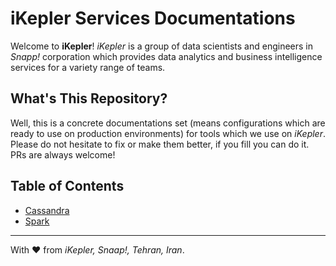# iKepler Services Documentations

Welcome to **iKepler**! _iKepler_ is a group of data scientists and engineers in *Snapp!* corporation which provides data analytics and business intelligence services for a variety range of teams.



## What's This Repository?

Well, this is a concrete documentations set (means configurations which are ready to use on production environments) for tools which we use on *iKepler*. Please do not hesitate to fix or make them better, if you fill you can do it. PRs are always welcome!

## Table of Contents

* [Cassandra](Cassandra)
* [Spark](Spark)

-----------------------------------------------

With :heart: from *iKepler, Snaap!, Tehran, Iran*.